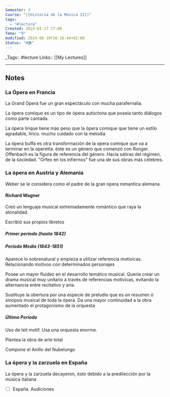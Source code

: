 ```yaml
---
Semester: 3
Course: "[[Historia de la Música II]]"
tags:
  - "#lecture"
Created: 2024-01-17 17:08
Tema: "9"
modified: 2024-08-19T16:16:44+02:00
Status: "#🟥"
---
```


\_Tags::  #lecture 
Links:: [[My Lectures]]
___

## Notes

### La Ópera en Francia

La Grand Operá fue un gran espectáculo con mucha parafernalia.

La ópera comique es un tipo de ópera autóctona que poseía tanto diálogos como parte cantada.

La ópera lirique tiene más peso que la ópera comique que tiene un estilo agradable, lírico. mucho cuidado con la melodía

La ópera buffa es otra transformación de la opera comique que va a terminar en la operetta. éste es un género que comenzó con Ronger. Offenbach es la figura de referencia del género. Hacía sátiras del régimen, de la sociedad. "Orfeo en los infiernos" fue una de sus obras más célebres.

### La ópera en Austria y Alemania

Weber se le considera como el padre de la gran opera romantica alemana.

#### Richard Wagner

Creó un lenguaje musical extremadamente romántico que raya la atonalidad. 

Escribió sus propios libretos

##### Primer período (hasta 1842)



##### Período Medio (1843-1851)

Aparece lo sobrenatural y empieza a utilizar referencia motívicas. Relacionando motivos con determinados personajes

Posee un mayor fluidez en el desarrollo temático musical. Quería crear un drama musical muy unitario a través de referencias motívicas, evitando la alternancia entre recitativo y aria. 

Sustituye la obertura por una especie de preludio que es un resumen ó sinopsis musical de toda la ópera. Da una mayor continuidad a la obra aumentado el protagonismo de la orquesta

##### Último Período

Uso de leit motif. Usa una orquesta enorme. 

Plantea la obra de arte total

Compone el Anillo del Nubelungo

### La ópera y la zarzuela en España

La ópera y la zarzuela decayeron, ésto debido a la predilección por la música italiana

- [ ] España. Audiciones










